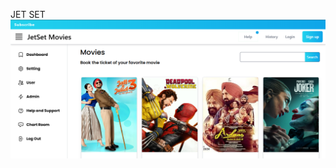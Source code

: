 JET SET 
![Untitled (1) (1)](https://github.com/Ali-dotcom98/JetSet/blob/main/DashBoard.png?raw=true)

